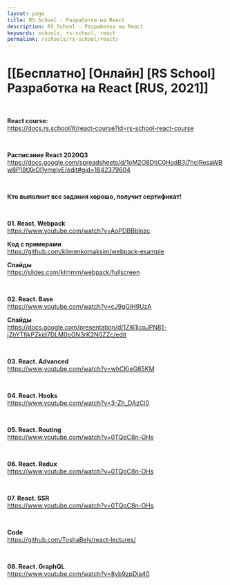 ```yaml
---
layout: page
title: RS School - Разработка на React
description: RS School - Разработка на React
keywords: schools, rs-school, react
permalink: /schools/rs-school/react/
---
```


# [[Бесплатно] [Онлайн] [RS School] Разработка на React [RUS, 2021]]

<br/>

**React course:**  
https://docs.rs.school/#/react-course?id=rs-school-react-course

<br/>

**Расписание React 2020Q3**  
https://docs.google.com/spreadsheets/d/1oM2O8DtjC0HodB3j7hcIResaWBw8P18tXkOl1ymelvE/edit#gid=1842379604

<br/>

**Кто выполнит все задания хорошо, получит сертификат!**

<br/>

**01. React. Webpack**  
https://www.youtube.com/watch?v=AoPDBBbInzc

**Код с примерами**  
https://github.com/klimenkomaksim/webpack-example

**Слайды**  
https://slides.com/klmmm/webpack/fullscreen

<br/>

**02. React. Base**  
https://www.youtube.com/watch?v=cJ9gGiH9UzA

**Слайды**  
https://docs.google.com/presentation/d/1Zl61lcoJPN81-jZhYTfjkPZkid7DLM0pGN3rK2N0ZZc/edit

<br/>

**03. React. Advanced**  
https://www.youtube.com/watch?v=whCKieG65KM

<br/>

**04. React. Hooks**  
https://www.youtube.com/watch?v=3-Zh_DAzCi0

<br/>

**05. React. Routing**  
https://www.youtube.com/watch?v=0TQpC8n-OHs

<br/>

**06. React. Redux**  
https://www.youtube.com/watch?v=0TQpC8n-OHs

<br/>

**07. React. SSR**  
https://www.youtube.com/watch?v=0TQpC8n-OHs

<br/>

**Code**  
https://github.com/ToshaBely/react-lectures/

<br/>

**08. React. GraphQL**  
https://www.youtube.com/watch?v=8yb9zpDia40
